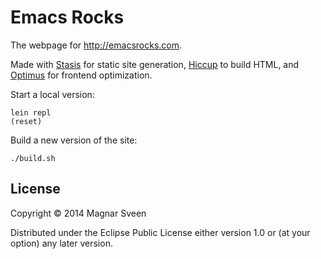# Emacs Rocks

The webpage for http://emacsrocks.com.

Made with [Stasis](https://github.com/magnars/stasis) for static site
generation, [Hiccup](https://github.com/weavejester/hiccup) to
build HTML, and [Optimus](https://github.com/magnars/optimus) for
frontend optimization.

Start a local version:

    lein repl
    (reset)

Build a new version of the site:

    ./build.sh

## License

Copyright © 2014 Magnar Sveen

Distributed under the Eclipse Public License either version 1.0 or (at
your option) any later version.
